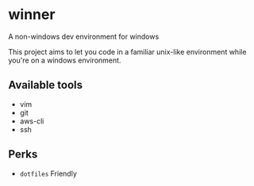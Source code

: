 # winner
A non-windows dev environment for windows

This project aims to let you code in a familiar unix-like environment while you're on a windows environment.

## Available tools

- vim
- git
- aws-cli
- ssh

## Perks

- `dotfiles` Friendly
